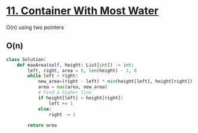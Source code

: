 # [11. Container With Most Water](https://leetcode.com/problems/container-with-most-water/)
O(n) using two pointers
## O(n)
~~~python
class Solution:
    def maxArea(self, height: List[int]) -> int:
        left, right, area = 0, len(height) - 1, 0
        while left < right:
            new_area=(right - left) * min(height[left], height[right])
            area = max(area, new_area)
            # Find a higher line
            if height[left] < height[right]:
                left += 1
            else:
                right -= 1
				
        return area
~~~
